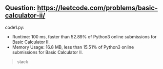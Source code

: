 ## Question: https://leetcode.com/problems/basic-calculator-ii/

code1.py:
* Runtime: 100 ms, faster than 52.89% of Python3 online submissions for Basic Calculator II.
* Memory Usage: 16.8 MB, less than 15.51% of Python3 online submissions for Basic Calculator II.
> stack